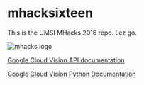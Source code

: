 # mhacksixteen

This is the UMSI MHacks 2016 repo. Lez go.

![mhacks logo](https://github.com/jpgard/mhacksixteen/raw/master/src/jpgard/logo-m.png "mhacks logo")

[Google Cloud Vision API documentation](https://cloud.google.com/vision/docs/)

[Google Cloud Vision Python Documentation](https://developers.google.com/api-client-library/python/apis/vision/v1)
